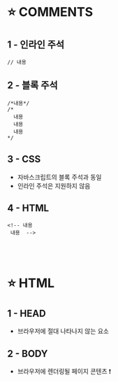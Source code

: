 ⭐ COMMENTS
============

1 - 인라인 주석
--------

    // 내용


2 - 블록 주석
-----

    /*내용*/
    /*
      내용
      내용
      내용
    */

3 - CSS
----

- 자바스크립트의 블록 주석과 동일
- 인라인 주석은 지원하지 않음

4 - HTML
----

    <!-- 내용
     내용  -->
</br>
</br>


⭐ HTML
============

1 - HEAD
-----
- 브라우저에 절대 나타나지 않는 요소

2 - BODY
----
- 브라우저에 렌더링될 페이지 콘텐츠
❗ <script> 와 같은 특정 요소는 바디에 있어도 브라우저에 나타나지 않음
    
</br>
</br>


⭐ JAVASCRIPT CONSOLE
============

    console.log('main.js loaded');

- 콘솔: 프로그램을 진단할 때 사용하는 텍스트 전용 도구
- 단축키: ctrl + shift + j (크롬 브라우저)
- console.log: 메서드

</br>
</br>


⭐ JQUERY
============
   
    $(document).ready(function() {
      'use strict';
      console.log('main.js loaded');
    });

- 가장 대중적인 클라이언트 스크립트 라이브러리
- 자바스크립트 코드를 실행하기 전에 브라우저가 HTML을 전부 불러왔는지 확인
- 모든 자바스크립트 코드는 `$(document).ready(function() {` 과 `});` 사이에 들어감
- `'use strict';`: 인터프리터에서 코드를 엄격하게 처리하라는 의미
</br>
</br>

⭐ PAPER.JS 로 원 그리기
============

1 - HTML
----
    
    <canvas id="mainCanvas"></canvas>
    <script src="https://code.jquery.com/jquery-2.1.1.min.js"></script>
    <script src="https://cdnjs.cloudflare.com/ajax/libs/paper.js/0.9.25/paper-full.min.js"></script>
    <script src="main.js"> </script>
    

- 가장 대중적인 그래픽 라이브러리로 간단한 원과 같은 도형을 그림
- id: 자바스크립트와 CSS에서 해당 요소를 쉽게 찾기 위함
- 캔버스 추가
</br>


2 - CSS
----

    #mainCanvas {
    width: 400px;
    height: 400px;
    border: solid 1px black;
    }

- 캔버스의 크기와 테두리 색 지정

</br>

3 - main.js
----

      paper.install(window);
      paper.setup(document.getElementById('mainCanvas'));
      
      paper.view.draw();

- 보일러플레이트(Boilerplate): 어떤 일을 하기 전에 먼저 실행해야 하는 코드

</br>

      var c = Shape.Circle(200, 200, 50);
      c.fillColor = 'green';

- 보일러플레이트 사이에 실제로 그림을 그리는 코드를 삽입해준다.
- 매개변수: 원 중앙의 x좌표, y좌표, 원의 반지름
</br>
</br>
